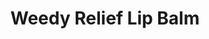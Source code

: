 ---
layout: layouts/lips
title: Weedy Relief Lip Balm
#badge: "Special"
sku: relief-lips
short: This all-natural lip balm is just the thing to smooth and moisturize dry lips. This balm is specially formulated for those with extra dry, or cracked, or who suffer from rashes on the lips.

category: "weedy-relief"
upprice: 2
url: "weedylips"
tags: 
  - product
  - lipbalm
  - featured
  - skincare
  - weedy-relief
herbs:
  - chickweed
  - plantain
  - lavender
  - yarrow
  - calendula
  - comfrey
  - st. johnswort

img: 
  photo:
    - weedy-lips.png
    - weedy-lips-alt.png
  thumb: weedy-lips-thumb.png
  alt: photo of weedy relief lip balm.
---